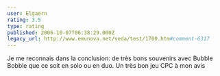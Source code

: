 ```yaml
---
user: Elgaern
rating: 3.5
type: rating
published: 2006-10-07T06:38:29.000Z
legacy_url: http://www.emunova.net/veda/test/1700.htm#comment-6317
---
```

Je me reconnais dans la conclusion: de très bons souvenirs avec Bubble Bobble que ce soit en solo ou en duo. Un très bon jeu CPC à mon avis
